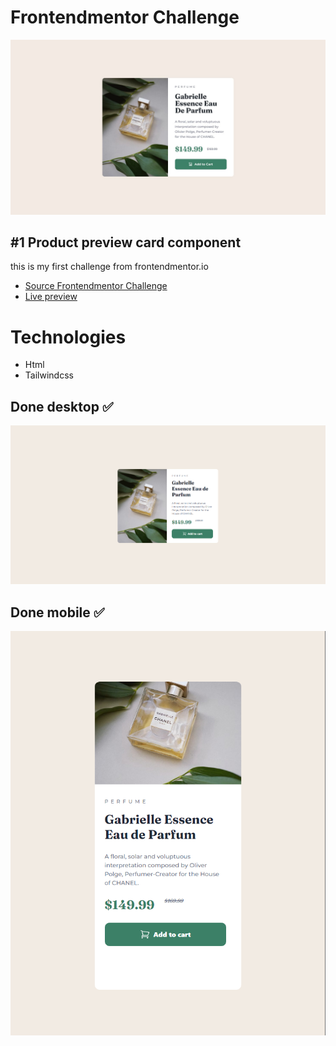 # Frontendmentor Challenge

![](challenge/design/desktop-design.jpg)

## #1 Product preview card component
this is my first challenge from frontendmentor.io

- [Source Frontendmentor Challenge](https://www.frontendmentor.io/challenges/product-preview-card-component-GO7UmttRfa)
- [Live preview](https://fairstyle.github.io/frontendmentor-Product-preview-card-component/)

# Technologies
- Html
- Tailwindcss

## Done desktop ✅
![](done/done-desktop.png)

## Done mobile ✅
![](done/done-mobile.png)